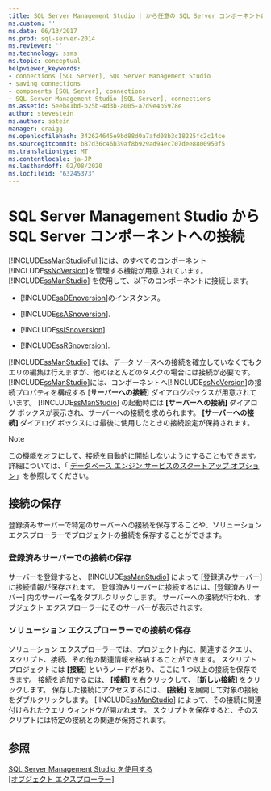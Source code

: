 ```yaml
---
title: SQL Server Management Studio | から任意の SQL Server コンポーネントに接続します。Microsoft Docs
ms.custom: ''
ms.date: 06/13/2017
ms.prod: sql-server-2014
ms.reviewer: ''
ms.technology: ssms
ms.topic: conceptual
helpviewer_keywords:
- connections [SQL Server], SQL Server Management Studio
- saving connections
- components [SQL Server], connections
- SQL Server Management Studio [SQL Server], connections
ms.assetid: 5eeb41bd-b25b-4d3b-a005-a7d9e4b5978e
author: stevestein
ms.author: sstein
manager: craigg
ms.openlocfilehash: 342624645e9bd88d0a7afd08b3c18225fc2c14ce
ms.sourcegitcommit: b87d36c46b39af8b929ad94ec707dee8800950f5
ms.translationtype: MT
ms.contentlocale: ja-JP
ms.lasthandoff: 02/08/2020
ms.locfileid: "63245373"
---
```

# <a name="connect-to-any-sql-server-component-from-sql-server-management-studio"></a>SQL Server Management Studio から SQL Server コンポーネントへの接続
  [!INCLUDE[ssManStudioFull](../../includes/ssmanstudiofull-md.md)]には、のすべてのコンポーネント[!INCLUDE[ssNoVersion](../../includes/ssnoversion-md.md)]を管理する機能が用意されています。 
  [!INCLUDE[ssManStudio](../../includes/ssmanstudio-md.md)] を使用して、以下のコンポーネントに接続します。  
  
-   
  [!INCLUDE[ssDEnoversion](../../includes/ssdenoversion-md.md)]のインスタンス。  
  
-   [!INCLUDE[ssASnoversion](../../includes/ssasnoversion-md.md)].  
  
-   [!INCLUDE[ssISnoversion](../../includes/ssisnoversion-md.md)].  
  
-   [!INCLUDE[ssRSnoversion](../../includes/ssrsnoversion-md.md)].  
  
 
  [!INCLUDE[ssManStudio](../../includes/ssmanstudio-md.md)] では、データ ソースへの接続を確立していなくてもクエリの編集は行えますが、他のほとんどのタスクの場合には接続が必要です。 [!INCLUDE[ssManStudio](../../includes/ssmanstudio-md.md)]には、コンポーネントへ[!INCLUDE[ssNoVersion](../../includes/ssnoversion-md.md)]の接続プロパティを構成する [**サーバーへの接続**] ダイアログボックスが用意されています。 
  [!INCLUDE[ssManStudio](../../includes/ssmanstudio-md.md)] の起動時には **[サーバーへの接続]** ダイアログ ボックスが表示され、サーバーへの接続を求められます。 
  **[サーバーへの接続]** ダイアログ ボックスには最後に使用したときの接続設定が保持されます。  
  
> [!NOTE]  
>  この機能をオフにして、接続を自動的に開始しないようにすることもできます。 詳細については、「 [データベース エンジン サービスのスタートアップ オプション](../../database-engine/configure-windows/database-engine-service-startup-options.md)」を参照してください。  
  
## <a name="saving-connections"></a>接続の保存  
 登録済みサーバーで特定のサーバーへの接続を保存することや、ソリューション エクスプローラーでプロジェクトの接続を保存することができます。  
  
### <a name="saving-connections-in-registered-servers"></a>登録済みサーバーでの接続の保存  
 サーバーを登録すると、 [!INCLUDE[ssManStudio](../../includes/ssmanstudio-md.md)] によって [登録済みサーバー] に接続情報が保存されます。 登録済みサーバーに接続するには、[登録済みサーバー] 内のサーバー名をダブルクリックします。 サーバーへの接続が行われ、オブジェクト エクスプローラーにそのサーバーが表示されます。  
  
### <a name="saving-connections-in-solution-explorer"></a>ソリューション エクスプローラーでの接続の保存  
 ソリューション エクスプローラーでは、プロジェクト内に、関連するクエリ、スクリプト、接続、その他の関連情報を格納することができます。 スクリプト プロジェクトには **[接続]** というノードがあり、ここに 1 つ以上の接続を保存できます。 接続を追加するには、 **[接続]** を右クリックして、 **[新しい接続]** をクリックします。 保存した接続にアクセスするには、 **[接続]** を展開して対象の接続をダブルクリックします。 
  [!INCLUDE[ssManStudio](../../includes/ssmanstudio-md.md)] によって、その接続に関連付けられたクエリ ウィンドウが開かれます。 スクリプトを保存すると、そのスクリプトには特定の接続との関連が保持されます。  
  
## <a name="see-also"></a>参照  
 [SQL Server Management Studio を使用する](../sql-server-management-studio-ssms.md)   
 [[オブジェクト エクスプローラー]](../object/object-explorer.md)  
  
  
